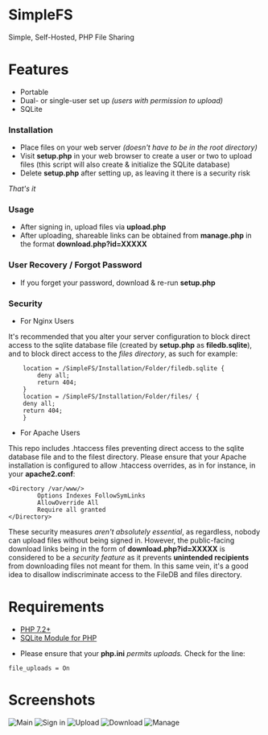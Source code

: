 # SimpleFS
Simple, Self-Hosted, PHP File Sharing

# Features
- Portable
- Dual- or single-user set up *(users with permission to upload)*
- SQLite

### Installation
- Place files on your web server *(doesn't have to be in the root directory)*
- Visit **setup.php** in your web browser to create a user or two to upload files (this script will also create & initialize the SQLite database)
- Delete **setup.php** after setting up, as leaving it there is a security risk

*That's it*

### Usage

- After signing in, upload files via **upload.php**
- After uploading, shareable links can be obtained from **manage.php** in the format **download.php?id=XXXXX**

### User Recovery / Forgot Password
- If you forget your password, download & re-run **setup.php**

### Security
- For Nginx Users

It's recommended that you alter your server configuration to block direct access to the sqlite database file (created by **setup.php** as **filedb.sqlite**), and to block direct access to the *files directory*, as such for example:
```
    location = /SimpleFS/Installation/Folder/filedb.sqlite {
        deny all;
        return 404;
    }
    location = /SimpleFS/Installation/Folder/files/ {
    deny all;
    return 404;
    }
```
- For Apache Users

This repo includes .htaccess files preventing direct access to the sqlite database file and to the filest directory. Please ensure that your Apache installation is configured to allow .htaccess overrides, as in for instance, in your **apache2.conf**:
```
<Directory /var/www/>
        Options Indexes FollowSymLinks
        AllowOverride All
        Require all granted
</Directory>
```

These security measures *aren't absolutely essential*, as regardless, nobody can upload files without being signed in. However, the public-facing download links being in the form of **download.php?id=XXXXX** is considered to be a *security feature* as it prevents **unintended recipients** from downloading files not meant for them. In this same vein, it's a good idea to disallow indiscriminate access to the FileDB and files directory.

# Requirements
* [PHP 7.2+](https://www.php.net)
* [SQLite Module for PHP](https://www.php.net/manual/en/sqlite3.installation.php)

- Please ensure that your **php.ini** *permits uploads.*
Check for the line:
```
file_uploads = On
```

# Screenshots
![Main](https://raw.githubusercontent.com/rail5/SimpleFS/main/screen-main.png)
![Sign in](https://raw.githubusercontent.com/rail5/SimpleFS/main/screen-login.png)
![Upload](https://raw.githubusercontent.com/rail5/SimpleFS/main/screen-upload.png)
![Download](https://raw.githubusercontent.com/rail5/SimpleFS/main/screen-download.png)
![Manage](https://raw.githubusercontent.com/rail5/SimpleFS/main/screen-manage.png)
